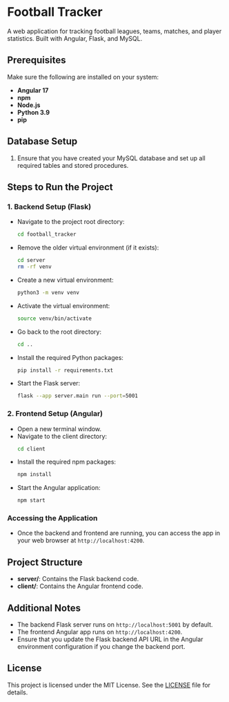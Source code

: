 # Football Tracker

A web application for tracking football leagues, teams, matches, and player statistics. Built with Angular, Flask, and MySQL.

## Prerequisites
Make sure the following are installed on your system:
- **Angular 17**
- **npm**
- **Node.js**
- **Python 3.9**
- **pip**

## Database Setup
1. Ensure that you have created your MySQL database and set up all required tables and stored procedures.

## Steps to Run the Project

### 1. Backend Setup (Flask)
- Navigate to the project root directory:
  ```bash
  cd football_tracker
  ```
- Remove the older virtual environment (if it exists):
  ```bash
  cd server
  rm -rf venv
  ```
- Create a new virtual environment:
  ```bash
  python3 -m venv venv
  ```
- Activate the virtual environment:
  ```bash
  source venv/bin/activate
  ```
- Go back to the root directory:
  ```bash
  cd ..
  ```
- Install the required Python packages:
  ```bash
  pip install -r requirements.txt
  ```
- Start the Flask server:
  ```bash
  flask --app server.main run --port=5001
  ```

### 2. Frontend Setup (Angular)
- Open a new terminal window.
- Navigate to the client directory:
  ```bash
  cd client
  ```
- Install the required npm packages:
  ```bash
  npm install
  ```
- Start the Angular application:
  ```bash
  npm start
  ```

### Accessing the Application
- Once the backend and frontend are running, you can access the app in your web browser at `http://localhost:4200`.

## Project Structure
- **server/**: Contains the Flask backend code.
- **client/**: Contains the Angular frontend code.

## Additional Notes
- The backend Flask server runs on `http://localhost:5001` by default.
- The frontend Angular app runs on `http://localhost:4200`.
- Ensure that you update the Flask backend API URL in the Angular environment configuration if you change the backend port.

## License
This project is licensed under the MIT License. See the [LICENSE](LICENSE) file for details.